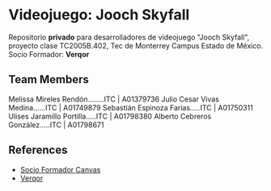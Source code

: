 # Videojuego: Jooch Skyfall

Repositorio **privado** para desarrolladores de videojuego "Jooch Skyfall", proyecto clase TC2005B.402, Tec de Monterrey Campus Estado de México.
Socio Formador: **Verqor**

## Team Members

Melissa Mireles Rendón........ITC  |  A01379736
Julio Cesar Vivas Medina......ITC  |  A01749879
Sebastián Espinoza Farias.....ITC  |  A01750311
Ulises Jaramillo Portilla.....ITC  |  A01798380
Alberto Cebreros González.....ITC  |  A01798671

## References

- [Socio Formador Canvas](https://experiencia21.tec.mx/courses/456138/pages/socio-formador-verqor?module_item_id=27983902)
- [Verqor](https://verqor.com/?utm_term=verqor&utm_campaign=Posicionamiento+verqor+%2B+variaciones+octubre&utm_source=adwords&utm_medium=ppc&hsa_acc=8903577690&hsa_cam=18459260787&hsa_grp=141488877523&hsa_ad=624853596132&hsa_src=g&hsa_tgt=kwd-1795173242079&hsa_kw=verqor&hsa_mt=b&hsa_net=adwords&hsa_ver=3&gad_source=1&gclid=CjwKCAiAi6uvBhADEiwAWiyRdiA9B12rmz04Up0g4OdV41EtUbo6xBlKmn4GEKtdg9mfLeWYlhgYihoCK64QAvD_BwE)
